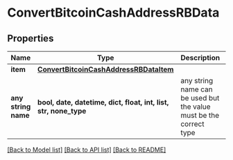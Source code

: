 # ConvertBitcoinCashAddressRBData


## Properties
Name | Type | Description | Notes
------------ | ------------- | ------------- | -------------
**item** | [**ConvertBitcoinCashAddressRBDataItem**](ConvertBitcoinCashAddressRBDataItem.md) |  | 
**any string name** | **bool, date, datetime, dict, float, int, list, str, none_type** | any string name can be used but the value must be the correct type | [optional]

[[Back to Model list]](../README.md#documentation-for-models) [[Back to API list]](../README.md#documentation-for-api-endpoints) [[Back to README]](../README.md)


